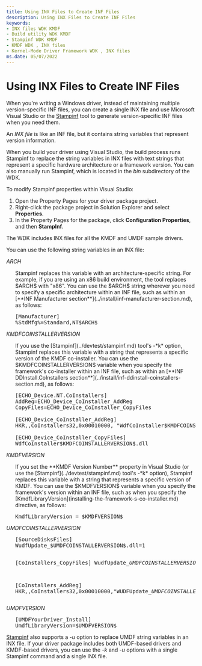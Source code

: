 ```yaml
---
title: Using INX Files to Create INF Files
description: Using INX Files to Create INF Files
keywords:
- INX files WDK KMDF
- Build utility WDK KMDF
- Stampinf WDK KMDF
- KMDF WDK , INX files
- Kernel-Mode Driver Framework WDK , INX files
ms.date: 05/07/2022
---
```


# Using INX Files to Create INF Files

When you're writing a Windows driver, instead of maintaining multiple version-specific INF files, you can create a single INX file and use Microsoft Visual Studio or the [Stampinf](../devtest/stampinf.md) tool to generate version-specific INF files when you need them.

An *INX file* is like an INF file, but it contains string variables that represent version information.

When you build your driver using  Visual Studio, the build process runs Stampinf to replace the string variables in INX files with text strings that represent a specific hardware architecture or a framework version. You can also manually run Stampinf, which is located in the *bin* subdirectory of the WDK.

To modify Stampinf properties within Visual Studio:

1. Open the Property Pages for your driver package project.
1. Right-click the package project in Solution Explorer and select **Properties**.
1. In the Property Pages for the package, click **Configuration Properties**, and then **StampInf**.

The WDK includes INX files for all the KMDF and UMDF sample drivers.

You can use the following string variables in an INX file:

*$ARCH$*
<ul>
Stampinf replaces this variable with an architecture-specific string. For example, if you are using an x86 build environment, the tool replaces $ARCH$ with "x86". You can use the $ARCH$ string wherever you need to specify a specific architecture within an INF file, such as within an [**INF Manufacturer section**](../install/inf-manufacturer-section.md), as follows:

<pre>
[Manufacturer]
%StdMfg%=Standard,NT$ARCH$
</pre>
</ul>

*$KMDFCOINSTALLERVERSION$*
<ul>
If you use the [Stampinf](../devtest/stampinf.md) tool's -*k* option, Stampinf replaces this variable with a string that represents a specific version of the KMDF co-installer. You can use the $KMDFCOINSTALLERVERSION$ variable when you specify the framework's co-installer within an INF file, such as within an [**INF DDInstall.CoInstallers section**](../install/inf-ddinstall-coinstallers-section.md), as follows:

<pre>
[ECHO_Device.NT.CoInstallers]
AddReg=ECHO_Device_CoInstaller_AddReg
CopyFiles=ECHO_Device_CoInstaller_CopyFiles

[ECHO_Device_CoInstaller_AddReg]
HKR,,CoInstallers32,0x00010000, "WdfCoInstaller$KMDFCOINSTALLERVERSION$.dll,WdfCoInstaller"

[ECHO_Device_CoInstaller_CopyFiles]
WdfCoInstaller$KMDFCOINSTALLERVERSION$.dll
</pre>
</ul>

*$KMDFVERSION$*
<ul>
If you set the **KMDF Version Number** property in Visual Studio (or use the [Stampinf](../devtest/stampinf.md) tool's -*k* option), Stampinf replaces this variable with a string that represents a specific version of KMDF. You can use the $KMDFVERSION$ variable when you specify the framework's version within an INF file, such as when you specify the [KmdfLibraryVersion](installing-the-framework-s-co-installer.md) directive, as follows:

<pre>
KmdfLibraryVersion = $KMDFVERSION$
</pre>
</ul>

*$UMDFCOINSTALLERVERSION$*
<ul>
<pre>
[SourceDisksFiles]
WudfUpdate_$UMDFCOINSTALLERVERSION$.dll=1

[CoInstallers_CopyFiles]
WudfUpdate_$UMDFCOINSTALLERVERSION$.dll

[CoInstallers_AddReg]
HKR,,CoInstallers32,0x00010000,"WUDFUpdate_$UMDFCOINSTALLERVERSION$.dll"
</pre>
</ul>

*$UMDFVERSION$*
<ul>
<pre>
[UMDFYourDriver_Install]
UmdfLibraryVersion=$UMDFVERSION$
</pre>
</ul>

[Stampinf](../devtest/stampinf.md) also supports a -*u* option to replace UMDF string variables in an INX file. If your driver package includes both UMDF-based drivers and KMDF-based drivers, you can use the -*k* and -*u* options with a single Stampinf command and a single INX file.
